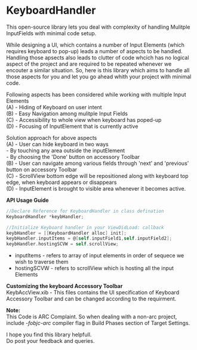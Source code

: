 KeyboardHandler
===============

This open-source library lets you deal with complexity of handling Mulitple InputFields with minimal code setup.  

While designing a UI, which contains a number of Input Elements (which requires keyboard to pop-up) leads a number of aspects to be handled. Handling those apsects also leads to clutter of code whcich has no logical aspect of the project and are required to be repeated whenever we encouter a similar situation. So, here is this library which aims to handle all those aspects for you and let you go ahead whith your project with minimal code.  

Following aspects has been considered while working with multiple Input Elements  
(A) - Hiding of Keyboard on user intent  
(B) - Easy Navigation among mulitple Input Fields  
(C) - Accessibility to whole view when keyboard has poped-up  
(D) - Focusing of InputElement that is currently active  


Solution approach for above aspects  
(A) - User can hide keyboard in two ways  
        - By touching any area outside the inputElement  
        - By choosing the 'Done' button on accessory Toolbar  
(B) - User can navigate among various fields through 'next' and 'previous' button on accessory Toolbar  
(C) - ScrollView bottom edge will be repositioned along with keyboard top edge, when keyboard appears or disappears  
(D) - InputElement is brought to visible area whenever it becomes active.  

**API Usage Guide**
```Objective-C
//Declare Reference for KeyboardHandler in class defination
KeyboardHandler *keybHandler;  

//Initialize Keyboard handler in your ViewDidLoad: callback
keybHandler = [[KeyboardHandler alloc] init];
keybHandler.inputItems = @[self.inputField1,self.inputField2];
keybHandler.hostingSCVW = self.scrollView;
``` 
    
 - inputItems - refers to array of input elements in order of sequece we wish to traverse them  
 - hostingSCVW - refers to scrollView which is hosting all the input Elements  
    
    

**Customizing the keyboard Accessory Toolbar**  
KeybAccView.xib - This files contains the UI specification of Keyboard Accessory Toolbar and can be changed according to the requirment.  

**Note:**  
This Code is ARC Complaint. So when dealing with a non-arc project, include *-fobjc-arc* compiler flag in Build Phases section of Target Settings.  
  
  
I hope you find this library helpfull.  
Do post your feedback and queries.
